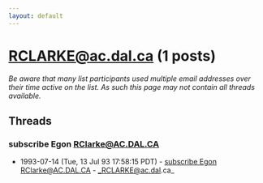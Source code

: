 ```yaml
---
layout: default
---
```


# RCLARKE@ac.dal.ca (1 posts)

_Be aware that many list participants used multiple email addresses over their time active on the list. As such this page may not contain all threads available._

## Threads

### subscribe Egon <RClarke@AC.DAL.CA>
+ 1993-07-14 (Tue, 13 Jul 93 17:58:15 PDT) - [subscribe Egon <RClarke@AC.DAL.CA>](/archive/1993/07/c657ec6ad0cec47a11772a4ec3da1469335e1bfecb67dac00317a36fa7655f59) - _RCLARKE@ac.dal.ca_

